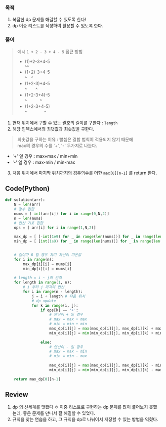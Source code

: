 ### 목적
1. 복잡한 dp 문제를 해결할 수 있도록 한다!
2. dp 이중 리스트를 작성하여 활용할 수 있도록 한다.

### 풀이
> 예시 ` 1 + 2 - 3 + 4 - 5 `
> 접근 방법
> - (1)+2-3+4-5  
>   ^^
> - (1+2)-3+4-5  
>    ^　^
> - (1+2-3)+4-5   
     ^　　^
> - (1+2-3+4)-5  
>    ^　　　^
> - (1+2-3+4-5)  
>    ^　　　　^

1. 현재 위치에서 구할 수 있는 괄호의 길이를 구한다 : `length`
2. 해당 인덱스에서의 최댓값과 최솟값을 구한다.
> 최솟값을 구하는 이유 : 뺄셈은 결합 법칙이 적용되지 않기 때문에  
> max의 경우의 수를 '+', '-' 두가지로 나눈다.  
- '+' 일 경우 : max+max / min+min
- '-' 일 경우 : max-min / min-max
3. 처음 위치에서 마지막 위치까지의 경우의수를 더한 `max[0][n-1]` 를 return 한다.



## Code(Python)
```python
def solution(arr):
    N = len(arr)
    # 정수 집합 
    nums = [ int(arr[i]) for i in range(0,N,2)]
    n = len(nums)
    # 연산 기호 집합
    ops = [ arr[i] for i in range(1,N,2)]
    
    max_dp = [ [-int(1e9) for _ in range(len(nums))] for _ in range(len(nums))]
    min_dp = [ [int(1e9) for _ in range(len(nums))] for _ in range(len(nums))]

    
    # 길이가 0 일 경우 자기 자신이 기본값
    for i in range(n):
        max_dp[i][i] = nums[i]  
        min_dp[i][i] = nums[i]
    
    # length = i ~ j의 간격
    for length in range(1, n):
        # i 부터 j 까지의 연산 
        for i in range(n - length):
            j = i + length # 다음 위치 
            # dp update
            for k in range(i, j):
                if ops[k] == '+':
                    # 연산이 + 일 경우 
                    # max = max + max
                    # min = min + min 
                    max_dp[i][j] = max(max_dp[i][j], max_dp[i][k] + max_dp[k+1][j])
                    min_dp[i][j] = min(min_dp[i][j], min_dp[i][k] + min_dp[k+1][j])
                    
                else:
                    # 연산이 - 일 경우
                    # max = max - min
                    # min = min - max 
                    
                    max_dp[i][j] = max(max_dp[i][j], max_dp[i][k] - min_dp[k+1][j])
                    min_dp[i][j] = min(min_dp[i][j], min_dp[i][k] - max_dp[k+1][j])
                    
    return max_dp[0][n-1]
```

## Review
1. dp 의 신세계를 맛봤다 ㅎ 이중 리스트로 구현하는 dp 문제를 많이 풀어보지 못했는데, 좋은 문제를 만나서 잘 해결할 수 있었다.
2. 규칙을 찾는 연습을 하고, 그 규칙을 dp로 나눠어서 저장할 수 있는 방법을 익혔다.

